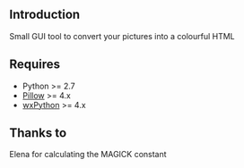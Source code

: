 ## Introduction

Small GUI tool to convert your pictures into a colourful HTML

## Requires

* Python >= 2.7
* [Pillow](https://python-pillow.org/) >= 4.x
* [wxPython](https://wxpython.org/) >= 4.x

## Thanks to

Elena for calculating the MAGICK constant
